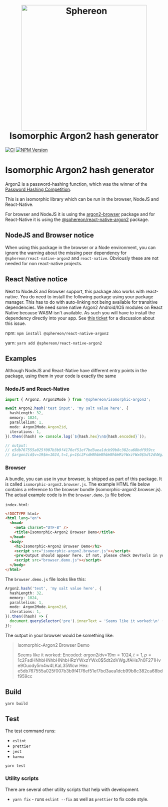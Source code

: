 <h1 align="center">
  <br>
  <a href="https://www.sphereon.com"><img src="https://sphereon.com/content/themes/sphereon/assets/img/logo.svg" alt="Sphereon" width="400"></a>
  <br>Isomorphic Argon2 hash generator
  <br>
</h1>

[![CI](https://github.com/Sphereon-Opensource/isomorphic-argon2/actions/workflows/main.yaml/badge.svg)](https://github.com/Sphereon-Opensource/isomorphic-argon2/actions/workflows/main.yaml) [![NPM Version](https://img.shields.io/npm/v/@sphereon/isomorphic-argon2.svg)](https://npm.im/@sphereon/isomorphic-argon2)

# Isomorphic Argon2 hash generator

Argon2 is a password-hashing function, which was the winner of
the [Password Hashing Competition](https://www.password-hashing.net/).

This is an isomorphic library which can be run in the browser, NodeJS and React-Native.

For browser and NodeJS it is using the [argon2-browser](https://github.com/antelle/argon2-browser) package and for
React-Native it is using the [@sphereon/react-native-argon2](https://github.com/Sphereon-Opensource/react-native-argon2)
package.

## NodeJS and Browser notice

When using this package in the browser or a Node environment, you can ignore the warning about the missing peer
dependency for `@sphereon/react-native-argon2` and `react-native`. Obviously these are not needed for non react-native
projects.

## React Native notice

Next to NodeJS and Browser support, this package also works with react-native. You do need to install the following
package using your package manager. This has to do with auto-linking not being available for transitive dependencies. We
need some native Argon2 Android/IOS modules on React Native because WASM isn't available. As such you will have to
install the dependency directly into your app.
See [this ticket](https://github.com/react-native-community/cli/issues/870) for a discussion about this issue.

npm: `npm install @sphereon/react-native-argon2`

yarn: `yarn add @sphereon/react-native-argon2`

## Examples

Although NodeJS and React-Native have different entry points in the package, using them in your code is exactly the same

### NodeJS and React-Native

```typescript
import { Argon2, Argon2Mode } from '@sphereon/isomorphic-argon2';

await Argon2.hash('test input', 'my salt value here', {
  hashLength: 32,
  memory: 1024,
  parallelism: 1,
  mode: Argon2Mode.Argon2id,
  iterations: 1,
}).then((hash) => console.log(`${hash.hex}\n${hash.encoded}`));

// output:
// e5db767555a025f007b3b9f4176ef51ef7bd3aea1dcb99b8c382ca68bdf959cc
// $argon2id$v=19$m=1024,t=1,p=1$c2FsdHNhbHNhbHNhbHRzYWxzYWx0$5dt2dVWgJfAHs7n0F271Hve9Ouody5m4w4LKaL35Wcw
```

### Browser

A bundle, you can use in your browser, is shipped as part of this package. It is called `isomorphic-argon2.browser.js`.
The example HTML file below contains a reference to the browser bundle (isomorphic-argon2.browser.js). The actual
example code is in the `browser.demo.js` file below.

`index.html`:

```html
<!DOCTYPE html>
<html lang="en">
  <head>
    <meta charset="UTF-8" />
    <title>Isomorphic-Argon2 Browser Demo</title>
  </head>
  <body>
    <h1>Isomorphic-Argon2 Browser Demo</h1>
    <script src="isomorphic-argon2.browser.js"></script>
    <pre>Output should appear here. If not, please check DevTools in your browser.</pre>
    <script src="browser.demo.js"></script>
  </body>
</html>
```

The `browser.demo.js` file looks like this:

```typescript
Argon2.hash('test', 'my salt value here', {
  hashLength: 32,
  memory: 1024,
  parallelism: 1,
  mode: Argon2Mode.Argon2id,
  iterations: 1,
}).then((hash) => {
  document.querySelector('pre').innerText = 'Seems like it worked:\n' + `Encoded: ${hash.encoded}\n` + `Hex: ${hash.hex}\n`;
});
```

The output in your browser would be something like:

> Isomorphic-Argon2 Browser Demo
>
> Seems like it worked:
> Encoded: $argon2id$v=19$m=1024,t=1,p=1$c2FsdHNhbHNhbHNhbHRzYWxzYWx0$5dt2dVWgJfAHs7n0F271Hve9Ouody5m4w4LKaL35Wcw
> Hex: e5db767555a025f007b3b9f4176ef51ef7bd3aea1dcb99b8c382ca68bdf959cc

## Build

```shell
yarn build
```

## Test

The test command runs:

- `eslint`
- `prettier`
- `jest`
- `karma`

```shell
yarn test
```

### Utility scripts

There are several other utility scripts that help with development.

- `yarn fix` - runs `eslint --fix` as well as `prettier` to fix code style.
